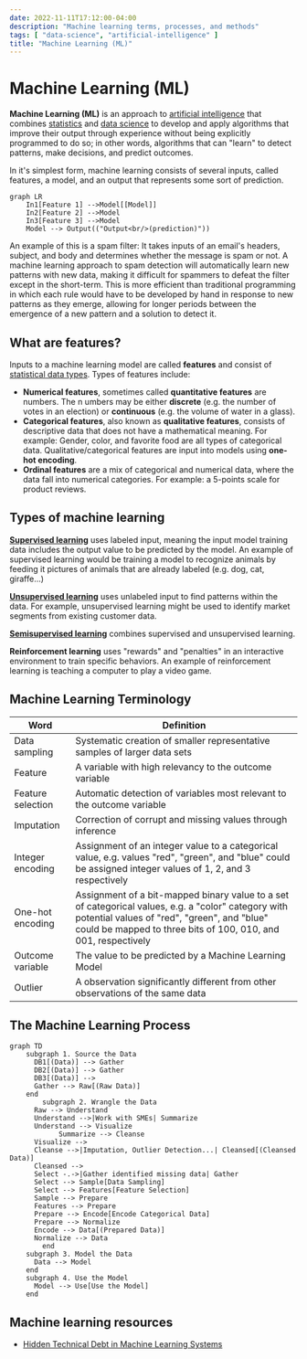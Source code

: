 ```yaml
---
date: 2022-11-11T17:12:00-04:00
description: "Machine learning terms, processes, and methods"
tags: [ "data-science", "artificial-intelligence" ]
title: "Machine Learning (ML)"
---
```


# Machine Learning (ML)

**Machine Learning (ML)** is an approach to [artificial intelligence](artificial-intelligence.md) that combines [statistics](statistics.md) and [data science](data-science.md) to develop and apply algorithms that improve their output through experience without being explicitly programmed to do so; in other words, algorithms that can "learn" to detect patterns, make decisions, and predict outcomes.

In it's simplest form, machine learning consists of several inputs, called features, a model, and an output that represents some sort of prediction.

```mermaid
graph LR
    In1[Feature 1] -->Model[[Model]]
    In2[Feature 2] -->Model
    In3[Feature 3] -->Model
    Model --> Output(("Output<br/>(prediction)"))
```

An example of this is a spam filter: It takes inputs of an email's headers, subject, and body and determines whether the message is spam or not. A machine learning approach to spam detection will automatically learn new patterns with new data, making it difficult for spammers to defeat the filter except in the short-term. This is more efficient than traditional programming in which each rule would have to be developed by hand in response to new patterns as they emerge, allowing for longer periods between the emergence of a new pattern and a solution to detect it.

## What are features?

Inputs to a machine learning model are called **features** and consist of [statistical data types](statistical-data-types.md). Types of features include:

* **Numerical features**, sometimes called **quantitative features** are numbers. The n umbers may be either **discrete** (e.g. the number of votes in an election) or **continuous** (e.g. the volume of water in a glass).
* **Categorical features**, also known as **qualitative features**, consists of descriptive data that does not have a mathematical meaning. For example: Gender, color, and favorite food are all types of categorical data. Qualitative/categorical features are input into models using **one-hot encoding**.
* **Ordinal features** are a mix of categorical and numerical data, where the data fall into numerical categories. For example: a 5-points scale for product reviews.

## Types of machine learning

[**Supervised learning**](ml-supervised.md) uses labeled input, meaning the input model training data includes the output value to be predicted by the model. An example of supervised learning would be training a model to recognize animals by feeding it pictures of animals that are already labeled (e.g. dog, cat, giraffe...)

[**Unsupervised learning**](ml-unsupervised.md) uses unlabeled input to find patterns within the data. For example, unsupervised learning might be used to identify market segments from existing customer data.

[**Semisupervised learning**](ml-semisupervised.md) combines supervised and unsupervised learning.

**Reinforcement learning** uses "rewards" and "penalties" in an interactive environment to train specific behaviors. An example of reinforcement learning is teaching a computer to play a video game.

<!-- TODO:

Clustering - Group objects together based on similarities in data. For example, identifying marketing segments based on customer demographics.

Anomaly detection - Find observations that are different than the "normal" data. e.g. a spike in negative social media comments after a new product release

Association learning - ...

Numeric estimation - ...

-----

Deep learning - a form of machine learning that stacks multiple ML models on top of each other to form a hierarchy. e.g. Face -> Gemoetric primitives -> Objects (eyes, nose, mouth) -> Faces -> Person name prediction

 -->

## Machine Learning Terminology

| Word              | Definition                                                                                                                                                                                                           |
| ----------------- | -------------------------------------------------------------------------------------------------------------------------------------------------------------------------------------------------------------------- |
| Data sampling     | Systematic creation of smaller representative samples of larger data sets                                                                                                                                            |
| Feature           | A variable with high relevancy to the outcome variable                                                                                                                                                               |
| Feature selection | Automatic detection of variables most relevant to the outcome variable                                                                                                                                               |
| Imputation        | Correction of corrupt and missing values through inference                                                                                                                                                           |
| Integer encoding  | Assignment of an integer value to a categorical value, e.g. values "red", "green", and "blue" could be assigned integer values of 1, 2, and 3 respectively                                                           |
| One-hot encoding  | Assignment of a bit-mapped binary value to a set of categorical values, e.g. a "color" category with potential values of "red", "green", and "blue" could be mapped to three bits of 100, 010, and 001, respectively |
| Outcome variable  | The value to be predicted by a Machine Learning Model                                                                                                                                                                |
| Outlier           | A observation significantly different from other observations of the same data                                                                                                                                       |

## The Machine Learning Process

```mermaid
graph TD
    subgraph 1. Source the Data
      DB1[(Data)] --> Gather
      DB2[(Data)] --> Gather
      DB3[(Data)] -->
      Gather --> Raw[(Raw Data)]
    end
		subgraph 2. Wrangle the Data
      Raw --> Understand
      Understand -->|Work with SMEs| Summarize
      Understand --> Visualize
			Summarize --> Cleanse
      Visualize -->
      Cleanse -->|Imputation, Outlier Detection...| Cleansed[(Cleansed Data)]
      Cleansed -->
      Select -.->|Gather identified missing data| Gather
      Select --> Sample[Data Sampling]
      Select --> Features[Feature Selection]
      Sample --> Prepare
      Features --> Prepare
      Prepare --> Encode[Encode Categorical Data]
      Prepare --> Normalize
      Encode --> Data[(Prepared Data)]
      Normalize --> Data
		end
    subgraph 3. Model the Data
      Data --> Model
    end
    subgraph 4. Use the Model
      Model --> Use[Use the Model]
    end
```

## Machine learning resources

* [Hidden Technical Debt in Machine Learning Systems](https://proceedings.neurips.cc/paper/2015/file/86df7dcfd896fcaf2674f757a2463eba-Paper.pdf)
